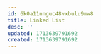 ```yaml
---
id: 6k0a11nnguc48vxbulu9mw8
title: Linked List
desc: ''
updated: 1713639791692
created: 1713639791692
---
```

